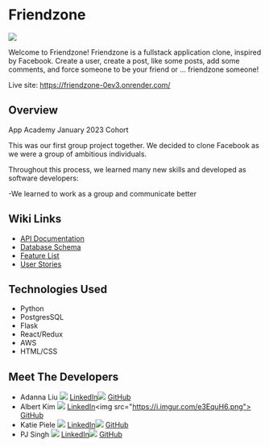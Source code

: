 # Friendzone

<img src="https://i.imgur.com/pJqEsIj.png">

Welcome to Friendzone!
Friendzone is a fullstack application clone, inspired by Facebook. Create a user, create a post, like some posts, add some comments,
and force someone to be your friend or ... friendzone someone!

Live site: https://friendzone-0ev3.onrender.com/

## Overview

App Academy January 2023 Cohort

This was our first group project together. We decided to clone Facebook as we were a group of ambitious individuals.

Throughout this process, we learned many new skills and developed as software developers:

-We learned to work as a group and communicate better

## Wiki Links
- [API Documentation](https://github.com/KatiePee/FriendZone/wiki/API-Documentation)
- [Database Schema](https://github.com/KatiePee/FriendZone/wiki/Database-Schema)
- [Feature List](https://github.com/KatiePee/FriendZone/wiki/Feature-List)
- [User Stories](https://github.com/KatiePee/FriendZone/wiki/User-Stories)

## Technologies Used
- Python
- PostgresSQL
- Flask
- React/Redux
- AWS
- HTML/CSS

## Meet The Developers

- Adanna Liu <img src="https://i.imgur.com/YxvVUbL.png"> [LinkedIn](https://www.linkedin.com/in/adanna-liu-7505161a5/)<img src="https://i.imgur.com/e3EquH6.png"> [GitHub](https://github.com/aliu7198)
- Albert Kim <img src="https://i.imgur.com/YxvVUbL.png"> [LinkedIn](https://www.linkedin.com/in/albertkim01/")<img src="https://i.imgur.com/e3EquH6.png"> [GitHub](https://github.com/alberthskim)
- Katie Piele <img src="https://i.imgur.com/YxvVUbL.png"> [LinkedIn](https://www.linkedin.com/in/katie-piele/)<img src="https://i.imgur.com/e3EquH6.png"> [GitHub](https://github.com/KatiePee)
- PJ Singh <img src="https://i.imgur.com/YxvVUbL.png"> [LinkedIn](https://www.linkedin.com/in/prabhjot-singh-software-developer/)<img src="https://i.imgur.com/e3EquH6.png"> [GitHub](https://github.com/PjSingh22)

<!-- # Flask React Project

This is the starter for the Flask React project.

## Getting started
1. Clone this repository (only this branch)

2. Install dependencies

      ```bash
      pipenv install -r requirements.txt
      ```

3. Create a **.env** file based on the example with proper settings for your
   development environment

4. Make sure the SQLite3 database connection URL is in the **.env** file

5. This starter organizes all tables inside the `flask_schema` schema, defined
   by the `SCHEMA` environment variable.  Replace the value for
   `SCHEMA` with a unique name, **making sure you use the snake_case
   convention**.

6. Get into your pipenv, migrate your database, seed your database, and run your Flask app

   ```bash
   pipenv shell
   ```

   ```bash
   flask db upgrade
   ```

   ```bash
   flask seed all
   ```

   ```bash
   flask run
   ```

7. To run the React App in development, checkout the [README](./react-app/README.md) inside the `react-app` directory.


## Deployment through Render.com

First, refer to your Render.com deployment articles for more detailed
instructions about getting started with [Render.com], creating a production
database, and deployment debugging tips.

From the [Dashboard], click on the "New +" button in the navigation bar, and
click on "Web Service" to create the application that will be deployed.

Look for the name of the application you want to deploy, and click the "Connect"
button to the right of the name.

Now, fill out the form to configure the build and start commands, as well as add
the environment variables to properly deploy the application.

### Part A: Configure the Start and Build Commands

Start by giving your application a name.

Leave the root directory field blank. By default, Render will run commands from
the root directory.

Make sure the Environment field is set set to "Python 3", the Region is set to
the location closest to you, and the Branch is set to "main".

Next, add your Build command. This is a script that should include everything
that needs to happen _before_ starting the server.

For your Flask project, enter the following command into the Build field, all in
one line:

```shell
# build command - enter all in one line
npm install --prefix react-app &&
npm run build --prefix react-app &&
pip install -r requirements.txt &&
pip install psycopg2 &&
flask db upgrade &&
flask seed all
```

This script will install dependencies for the frontend, and run the build
command in the __package.json__ file for the frontend, which builds the React
application. Then, it will install the dependencies needed for the Python
backend, and run the migration and seed files.

Now, add your start command in the Start field:

```shell
# start script
gunicorn app:app
```

_If you are using websockets, use the following start command instead for increased performance:_

`gunicorn --worker-class eventlet -w 1 app:app`

### Part B: Add the Environment Variables

Click on the "Advanced" button at the bottom of the form to configure the
environment variables your application needs to access to run properly. In the
development environment, you have been securing these variables in the __.env__
file, which has been removed from source control. In this step, you will need to
input the keys and values for the environment variables you need for production
into the Render GUI.

Click on "Add Environment Variable" to start adding all of the variables you
need for the production environment.

Add the following keys and values in the Render GUI form:

- SECRET_KEY (click "Generate" to generate a secure secret for production)
- FLASK_ENV production
- FLASK_APP app
- SCHEMA (your unique schema name, in snake_case)
- REACT_APP_BASE_URL (use render.com url, located at top of page, similar to
  https://this-application-name.onrender.com)

In a new tab, navigate to your dashboard and click on your Postgres database
instance.

Add the following keys and values:

- DATABASE_URL (copy value from Internal Database URL field)

_Note: Add any other keys and values that may be present in your local __.env__
file. As you work to further develop your project, you may need to add more
environment variables to your local __.env__ file. Make sure you add these
environment variables to the Render GUI as well for the next deployment._

Next, choose "Yes" for the Auto-Deploy field. This will re-deploy your
application every time you push to main.

Now, you are finally ready to deploy! Click "Create Web Service" to deploy your
project. The deployment process will likely take about 10-15 minutes if
everything works as expected. You can monitor the logs to see your build and
start commands being executed, and see any errors in the build process.

When deployment is complete, open your deployed site and check to see if you
successfully deployed your Flask application to Render! You can find the URL for
your site just below the name of the Web Service at the top of the page.

[Render.com]: https://render.com/
[Dashboard]: https://dashboard.render.com/ -->
